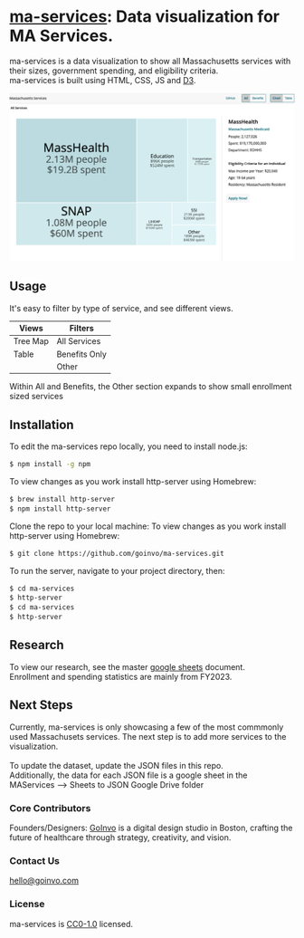 
# [ma-services](https://goinvo.github.io/ma-services/): Data visualization for MA Services.
ma-services is a data visualization to show all Massachusetts services with their sizes, government spending, and eligibility criteria.  <br />
ma-services is built using HTML, CSS, JS and [D3](https://d3js.org/).

![ma-services](ma-services.png)

## Usage
It's easy to filter by type of service, and see different views. <br />

| Views | Filters | 
| ----- | ---- |
| Tree Map | All Services | 
| Table | Benefits Only | 
|       | Other | 

Within All and Benefits, the Other section expands to show small enrollment sized services       


## Installation
To edit the ma-services repo locally, you need to install node.js:
```bash
$ npm install -g npm
```

To view changes as you work install http-server using Homebrew:
```bash
$ brew install http-server
$ npm install http-server
```

Clone the repo to your local machine:
To view changes as you work install http-server using Homebrew:
```bash
$ git clone https://github.com/goinvo/ma-services.git
```

To run the server, navigate to your project directory, then:
```bash
$ cd ma-services
$ http-server
$ cd ma-services
$ http-server
```

## Research
To view our research, see the master [google sheets](https://docs.google.com/spreadsheets/d/16CN-S0y3l6Tk8TizFWQkr3FHQ8-0W07K2vIyocaVyzY/edit?usp=sharing) document.<br />
Enrollment and spending statistics are mainly from FY2023. 

## Next Steps
Currently, ma-services is only showcasing a few of the most commmonly used Massachusets services. The next step is to add more services to the visualization.
<br /><br />
To update the dataset, update the JSON files in this repo. <br />
Additionally, the data for each JSON file is a google sheet in the MAServices --> Sheets to JSON Google Drive folder

### Core Contributors
Founders/Designers: [GoInvo](http://www.goinvo.com) is a digital design studio in Boston, crafting the future of healthcare through strategy, creativity, and vision.

### Contact Us
[hello@goinvo.com](mailto:hello@goinvo.com)  

### License
ma-services is [CC0-1.0](https://github.com/goinvo/ma-services?tab=CC0-1.0-1-ov-file) licensed.

